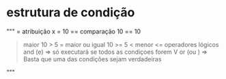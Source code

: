 # estrutura de condição
"""
= atribuição   x = 10
== comparação   10 == 10
>  maior    10 > 5
>=  maior ou igual    10 >= 5 
< menor
<= 
operadores lógicos
 and (e) => só executará se todos as condiçoes forem V
 or (ou ) => Basta que uma das condições sejam verdadeiras

"""


